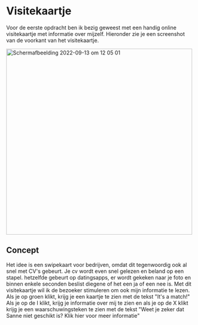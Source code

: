 
<h1>Visitekaartje</h1>

Voor de eerste opdracht ben ik bezig geweest met een handig online visitekaartje met informatie over mijzelf. Hieronder zie je een screenshot van de voorkant van het visitekaartje. 

<img width="497" alt="Schermafbeelding 2022-09-13 om 12 05 01" src="https://user-images.githubusercontent.com/112857444/189873882-21f6435f-f405-47e5-8f4c-eedca49612c6.png">


<h2>Concept</h2>

Het idee is een swipekaart voor bedrijven, omdat dit tegenwoordig ook al snel met CV's gebeurt. Je cv wordt even snel gelezen en beland op een stapel. hetzelfde gebeurt op datingsapps, er wordt gekeken naar je foto en binnen enkele seconden beslist diegene of het een ja of een nee is.  Met dit visitekaartje wil ik de bezoeker stimuleren om ook mijn informatie te lezen. Als je op groen klikt, krijg je een kaartje te zien met de tekst "It's a match!" Als je op de I klikt, krijg je informatie over mij te zien en als je op de X klikt krijg je een waarschuwingsteken te zien met de tekst "Weet je zeker dat Sanne niet geschikt is? Klik hier voor meer informatie"

